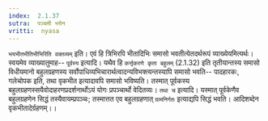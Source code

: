 ```yaml
---
index:  2.1.37
sutra:  पञ्चमी भयेन
vritti:  nyasa
---
```


`भयभीतभीतिभीभिरिति वक्तव्यम्` इति। एवं हि त्रिभिरपि भीतादिभिः समासो भवतीत्येतदर्थरूपं व्याख्येयमित्यर्थः। स्वयमेव व्याख्यातुमाह-- `पूर्वस्य` इत्यादि। यथैव हि `कर्त्तृकरणे कृता बहुलम्` (2.1.32) इति तृतीयान्तस्य समासो विधीयमानो बहुलग्रहणस्य सर्वोपाधिव्यभिचारार्थत्वादन्यविभक्त्यन्तस्यापि समासो भवति-- पादहारकः, गलेचोपक इति, तथा वृकभीत इत्यादावपि समासो भविष्यति। तस्मात् पूर्वकस्य बहुलग्रहणस्सयैवोदाहरणप्रदर्शनार्थोऽयं योगः प्रपञ्चार्थो वेदितव्यः। `तथा च` इत्यादि। यस्मात् पूर्वकेणैव बहुलग्रहणेन सिद्धं तस्यैवायम्प्रपञ्चः; तस्मात्तत एव बहुलग्रहणात् `ग्रामनिर्गतः` इत्याद्यपि सिद्धं भवति। आदिशब्देन वृकभीतादेर्ग्रहणम्।।

